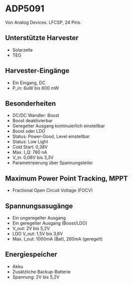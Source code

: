 # ADP5091

Von Analog Devices.
LFCSP, 24 Pins.

## Unterstützte Harvester
* Solarzelle
* TEG

## Harvester-Eingänge
* Ein Eingang, DC
* P_in: 6uW bis 600 mW

## Besonderheiten
* DC/DC Wandler: Boost
* Boost deaktivierbar
* Geregelter Ausgang kontinuierlich einstellbar
* Boost oder LDO
* Status: Power-Good, Level einstellbar
* Status: Low Light
* Cold Start: 0,38V
* Max. I_Q: 760 nA
* V_in: 0,08V bis 3,3V
* Parametrisierung über Spannungsteiler

## Maximum Power Point Tracking, MPPT
* Fractional Open Circuit Voltage (FOCV)

## Spannungsasugänge
* Ein ungeregelter Ausgang
* Ein geregelter Ausgang (Boost/LDO)
* V_out: 2V bis 5,2V
* LDO V_out: 1,5V bis 3,6V
* Max. I_out: 1000mA (Bat), 260mA (geregelt)

## Energiespeicher
* Akku
* Zusätzliche Backup-Batterie
* Spannung: 2V bis 5,2V
